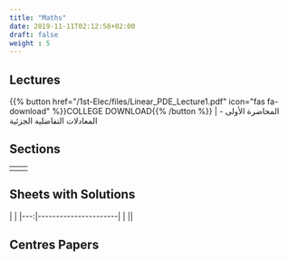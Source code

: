 ```yaml
---
title: "Maths"
date: 2019-11-11T02:12:58+02:00
draft: false
weight : 5
---
```



## Lectures

 {{% button href="/1st-Elec/files/Linear_PDE_Lecture1.pdf" icon="fas fa-download" %}}COLLEGE DOWNLOAD{{% /button %}} | المحاضرة الأولى - المعادلات التفاضلية الجزئية 

## Sections

|  | |
|---:|----------------------|
| || 

## Sheets with Solutions

  | |
|---:|----------------------|
| || 

## Centres Papers 

|  | |
|---:|----------------------|


